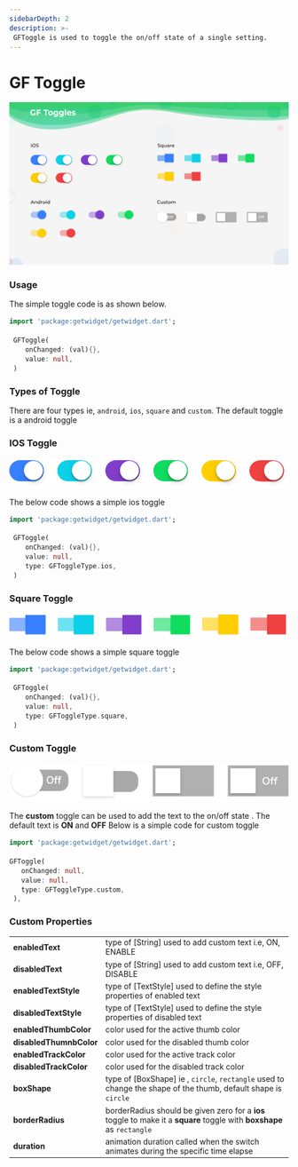 ```yaml
---
sidebarDepth: 2
description: >-
 GFToggle is used to toggle the on/off state of a single setting.
---
```


# GF Toggle

![GF Toggle](./assets/toggles-2x.png)

### Usage

The simple toggle code is as shown below.

```dart
import 'package:getwidget/getwidget.dart';

 GFToggle(
    onChanged: (val){},
    value: null,
 )
```

### Types of Toggle

There are four types ie, `android`, `ios`, `square` and `custom`. The default toggle is a android toggle

###  IOS Toggle

![IOS Toggle](./assets/ios.png)

The below code shows a simple ios toggle

```dart
import 'package:getwidget/getwidget.dart';

 GFToggle(
    onChanged: (val){},
    value: null,
    type: GFToggleType.ios,
 )
```

### Square Toggle

![Square Toggle](./assets/square.png)



The below code shows a simple square toggle

```dart
import 'package:getwidget/getwidget.dart';

 GFToggle(
    onChanged: (val){},
    value: null,
    type: GFToggleType.square,
 )
```

### Custom Toggle

![Custom Toggle](./assets/custom-2.png)

The **custom** toggle can be used to add the text to the on/off state . The default text is **ON** and **OFF** Below is a simple code for custom toggle

```dart
import 'package:getwidget/getwidget.dart';

GFToggle(
   onChanged: null,
   value: null,
   type: GFToggleType.custom,
 ),
```

### Custom Properties

|  |  |
| :--- | :--- |
| **enabledText** | type of \[String\] used to add custom text i.e, ON, ENABLE |
| **disabledText** | type of \[String\] used to add custom text i.e, OFF, DISABLE |
| **enabledTextStyle** | type of \[TextStyle\] used to define the style properties of enabled text |
| **disabledTextStyle** | type of \[TextStyle\] used to define the style properties of disabled text |
| **enabledThumbColor** | color used for the active thumb color |
| **disabledThumnbColor** | color used for the disabled thumb color |
| **enabledTrackColor** | color used for the active track color |
| **disabledTrackColor** | color used for the disabled track color |
| **boxShape** | type of \[BoxShape\] ie , `circle`, `rectangle` used to change the shape of the thumb, default shape is `circle` |
| **borderRadius** | borderRadius should be given zero for a **ios** toggle to make it a **square** toggle with **boxshape** as `rectangle` |
| **duration** | animation duration called when the switch animates during the specific time elapse |

